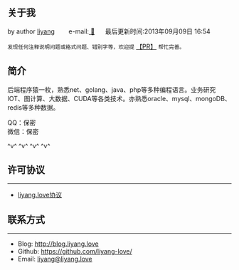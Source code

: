 ## 关于我

by author [liyang](https://blog.liyang.love) &nbsp;&nbsp;&nbsp;&nbsp;&nbsp;&nbsp; e-mail:<a href="mailto:liyang@liyang.love"> 📧</a>&nbsp;&nbsp;&nbsp;&nbsp;&nbsp;&nbsp;最后更新时间:2013年09月09日 16:54


`发现任何注释说明问题或格式问题、错别字等，欢迎提` [【PR】](https://github.com/liyang-love/liyang.love.github.io/issues) `帮忙完善。`

## 简介

后端程序猿一枚，熟悉net、golang、java、php等多种编程语言。业务研究IOT、图计算、大数据、CUDA等各类技术。亦熟悉oracle、mysql、mongoDB、redis等多种数据。

QQ：保密 <br/>
微信：保密

^v^ ^v^ ^v^ ^v^

## 许可协议
---

- [liyang.love协议](http://www.liyang.love/license)



## 联系方式
---

* Blog: <http://blog.liyang.love>
* Github: <https://github.com/liyang-love/>
* Email: [liyang@liyang.love](mailto:github#liyang.love)